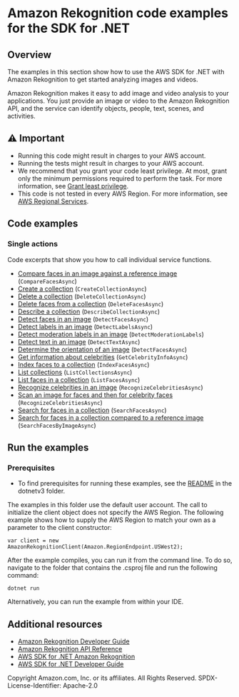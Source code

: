 # Amazon Rekognition code examples for the SDK for .NET

## Overview

The examples in this section show how to use the AWS SDK for .NET with Amazon Rekognition to get started analyzing images and videos.

Amazon Rekognition makes it easy to add image and video analysis to your applications. You just provide an image or video to the Amazon Rekognition API, and the service can identify objects, people, text, scenes, and activities.

## ⚠️ Important
* Running this code might result in charges to your AWS account.
* Running the tests might result in charges to your AWS account.
* We recommend that you grant your code least privilege. At most, grant only the minimum permissions required to perform the task. For more information, see [Grant least privilege](https://docs.aws.amazon.com/IAM/latest/UserGuide/best-practices.html#grant-least-privilege).
* This code is not tested in every AWS Region. For more information, see [AWS Regional Services](https://aws.amazon.com/about-aws/global-infrastructure/regional-product-services).

## Code examples

### Single actions
Code excerpts that show you how to call individual service functions.

- [Compare faces in an image against a reference image](CompareFacesExample/CompareFaces.cs) (`CompareFacesAsync`)
- [Create a collection](CreateCollectionExample/CreateCollection.cs) (`CreateCollectionAsync`)
- [Delete a collection](DeleteCollectionExample/DeleteCollection.cs) (`DeleteCollectionAsync`)
- [Delete faces from a collection](DeleteFacesExample/DeleteFaces.cs) (`DeleteFacesAsync`)
- [Describe a collection](DescribeCollectionExample/DescribeCollection.cs) (`DescribeCollectionAsync`)
- [Detect faces in an image](DetectFacesExample/DetectFaces.cs) (`DetectFacesAsync`)
- [Detect labels in an image](DetectLabelsExample/DetectLabels.cs) (`DetectLabelsAsync`)
- [Detect moderation labels in an image](DetectModerationLabelsExample/DetectModerationLabels.cs) (`DetectModerationLabels`)
- [Detect text in an image](DetectTextExample/DetectText.cs) (`DetectTextAsync`)
- [Determine the orientation of an image](ImageOrientationBoundingBoxExample/ImageOrientationBoundingBox.cs) (`DetectFacesAsync`)
- [Get information about celebrities](CelebrityInfoExample/CelebrityInfo.cs) (`GetCelebrityInfoAsync`)
- [Index faces to a collection](AddFacesExample/AddFaces.cs) (`IndexFacesAsync`)
- [List collections](ListCollectionsExample/ListCollections.cs) (`ListCollectionsAsync`)
- [List faces in a collection](ListFacesExample/ListFaces.cs) (`ListFacesAsync`)
- [Recognize celebrities in an image](CelebritiesInImageExample/CelebritiesInImage.cs) (`RecognizeCelebritiesAsync`)
- [Scan an image for faces and then for celebrity faces](FaceRekognitionExample/FaceRekognitionExample/FaceRekognition.cs) (`RecognizeCelebritiesAsync`)
- [Search for faces in a collection](SearchFacesMatchingIdExample/SearchFacesMatchingId.cs) (`SearchFacesAsync`)
- [Search for faces in a collection compared to a reference image](SearchFacesMatchingImageExample/SearchFacesMatchingImage.cs) (`SearchFacesByImageAsync`)

## Run the examples

### Prerequisites
* To find prerequisites for running these examples, see the
  [README](../README.md#Prerequisites) in the dotnetv3 folder.

The examples in this folder use the default user account. The call to
initialize the client object does not specify the AWS Region. The following
example shows how to supply the AWS Region to match your own as a
parameter to the client constructor:

```
var client = new AmazonRekognitionClient(Amazon.RegionEndpoint.USWest2);
```

After the example compiles, you can run it from the command line. To do so,
navigate to the folder that contains the .csproj file and run the following
command:

```
dotnet run
```

Alternatively, you can run the example from within your IDE.

## Additional resources
* [Amazon Rekognition Developer Guide](https://docs.aws.amazon.com/rekognition/latest/dg/what-is.html)
* [Amazon Rekognition API Reference](https://docs.aws.amazon.com/rekognition/latest/APIReference/Welcome.html)
* [AWS SDK for .NET Amazon Rekognition](https://docs.aws.amazon.com/sdkfornet/v3/apidocs/items/Rekognition/NRekognition.html)
* [AWS SDK for .NET Developer Guide](https://docs.aws.amazon.com/sdk-for-net/v3/developer-guide/welcome.html)

Copyright Amazon.com, Inc. or its affiliates. All Rights Reserved. SPDX-License-Identifier: Apache-2.0
